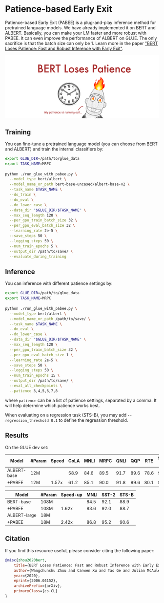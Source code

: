 # Patience-based Early Exit

Patience-based Early Exit (PABEE) is a plug-and-play inference method for pretrained language models.
We have already implemented it on BERT and ALBERT. Basically, you can make your LM faster and more robust with PABEE. It can even improve the performance of ALBERT on GLUE. The only sacrifice is that the batch size can only be 1.
Learn more in the paper ["BERT Loses Patience: Fast and Robust Inference with Early Exit"](https://arxiv.org/abs/2006.04152).

![PABEE](https://github.com/JetRunner/PABEE/raw/master/bert-loses-patience.png)

## Training

You can fine-tune a pretrained language model (you can choose from BERT and ALBERT) and train the internal classifiers by:
```bash
export GLUE_DIR=/path/to/glue_data
export TASK_NAME=MRPC

python ./run_glue_with_pabee.py \
  --model_type bert/albert \
  --model_name_or_path bert-base-uncased/albert-base-v2 \
  --task_name $TASK_NAME \
  --do_train \
  --do_eval \
  --do_lower_case \
  --data_dir "$GLUE_DIR/$TASK_NAME" \
  --max_seq_length 128 \
  --per_gpu_train_batch_size 32 \
  --per_gpu_eval_batch_size 32 \
  --learning_rate 2e-5 \
  --save_steps 50 \
  --logging_steps 50 \
  --num_train_epochs 5 \
  --output_dir /path/to/save/ \
  --evaluate_during_training
```


## Inference

You can inference with different patience settings by:
```bash
export GLUE_DIR=/path/to/glue_data
export TASK_NAME=MRPC

python ./run_glue_with_pabee.py \
  --model_type bert/albert \
  --model_name_or_path /path/to/save/ \
  --task_name $TASK_NAME \
  --do_eval \
  --do_lower_case \
  --data_dir "$GLUE_DIR/$TASK_NAME" \
  --max_seq_length 128 \
  --per_gpu_train_batch_size 32 \
  --per_gpu_eval_batch_size 1 \
  --learning_rate 2e-5 \
  --save_steps 50 \
  --logging_steps 50 \
  --num_train_epochs 15 \
  --output_dir /path/to/save/ \
  --eval_all_checkpoints \
  --patience 3,4,5,6,7,8
```
where `patience` can be a list of patience settings, separated by a comma. It will help determine which patience works best.

When evaluating on a regression task (STS-B), you may add `--regression_threshold 0.1` to define the regression threshold.

## Results
On the GLUE dev set:

| Model        | \#Param | Speed  | CoLA  | MNLI  | MRPC  | QNLI  | QQP   | RTE   | SST\-2 | STS\-B |
|--------------|---------|--------|-------|-------|-------|-------|-------|-------|--------|--------|
| ALBERT\-base | 12M     |  | 58\.9 | 84\.6 | 89\.5 | 91\.7 | 89\.6 | 78\.6 | 92\.8  | 89\.5  |
| \+PABEE      | 12M     | 1\.57x | 61\.2 | 85\.1 | 90\.0 | 91\.8 | 89\.6 | 80\.1 | 93\.0  | 90\.1  |

| Model         | \#Param | Speed\-up | MNLI  | SST\-2 | STS\-B |
|---------------|---------|-----------|-------|--------|--------|
| BERT\-base    | 108M    |           | 84\.5 | 92\.1  | 88\.9  |
| \+PABEE       | 108M    | 1\.62x    | 83\.6 | 92\.0  | 88\.7  |
| ALBERT\-large | 18M     |           |       |        |        |
| \+PABEE       | 18M     | 2\.42x    | 86\.8 | 95\.2  | 90\.6  |


## Citation
If you find this resource useful, please consider citing the following paper:
```bibtex
@misc{zhou2020bert,
    title={BERT Loses Patience: Fast and Robust Inference with Early Exit},
    author={Wangchunshu Zhou and Canwen Xu and Tao Ge and Julian McAuley and Ke Xu and Furu Wei},
    year={2020},
    eprint={2006.04152},
    archivePrefix={arXiv},
    primaryClass={cs.CL}
}
```
